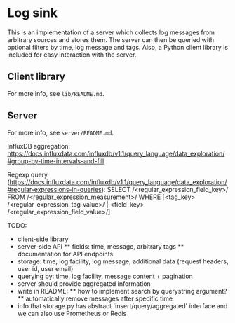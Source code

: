 # Log sink
This is an implementation of a server which collects log messages from arbitrary sources and stores them.
The server can then be queried with optional filters by time, log message and tags.
Also, a Python client library is included for easy interaction with the server.

## Client library
For more info, see `lib/README.md`.


## Server
For more info, see `server/README.md`.

InfluxDB aggregation:
https://docs.influxdata.com/influxdb/v1.1/query_language/data_exploration/#group-by-time-intervals-and-fill

Regexp query (https://docs.influxdata.com/influxdb/v1.1/query_language/data_exploration/#regular-expressions-in-queries):
SELECT /<regular_expression_field_key>/ FROM /<regular_expression_measurement>/ WHERE [<tag_key> <operator> /<regular_expression_tag_value>/ | <field_key> <operator> /<regular_expression_field_value>/]

TODO:
* client-side library
* server-side API
** fields: time, message, arbitrary tags
** documentation for API endpoints
* storage: time, log facility, log message, additional data (request headers, user id, user email)
* querying by: time, log facility, message content + pagination
* server should provide aggregated information
* write in README:
** how to implement search by querystring argument?
** automatically remove messages after specific time
* info that storage.py has abstract 'insert/query/aggregated' interface and we can also use
  Prometheus or Redis
